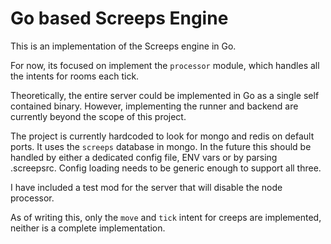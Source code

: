 # Go based Screeps Engine
This is an implementation of the Screeps engine in Go. 

For now, its focused on implement the `processor` module, which handles all the
intents for rooms each tick.

Theoretically, the entire server could be implemented in Go as a single self 
contained binary. However, implementing the runner and backend are currently
beyond the scope of this project.

The project is currently hardcoded to look for mongo and redis on default ports.
It uses the `screeps` database in mongo. In the future this should be handled
by either a dedicated config file, ENV vars or by parsing .screepsrc. Config
loading needs to be generic enough to support all three.

I have included a test mod for the server that will disable the node processor.

As of writing this, only the `move` and `tick` intent for creeps are
implemented, neither is a complete implementation.